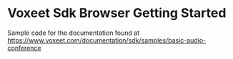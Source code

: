 # Voxeet Sdk Browser Getting Started

Sample code for the documentation found at https://www.voxeet.com/documentation/sdk/samples/basic-audio-conference

